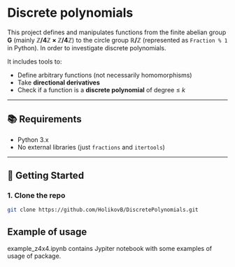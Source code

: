 # Discrete polynomials

This project defines and manipulates functions from the finite abelian group **G** (mainly **ℤ/4ℤ × ℤ/4ℤ**) to the circle group **ℝ/ℤ** (represented as `Fraction % 1` in Python). In order to investigate discrete polynomials.

It includes tools to:
- Define arbitrary functions (not necessarily homomorphisms)
- Take **directional derivatives**
- Check if a function is a **discrete polynomial** of degree ≤ *k*

---

## 📚 Requirements

- Python 3.x
- No external libraries (just `fractions` and `itertools`)

---

## 🚀 Getting Started

### 1. Clone the repo
```bash
git clone https://github.com/HolikovB/DiscretePolynomials.git
```

## Example of usage 
example_z4x4.ipynb contains Jypiter notebook with some examples of usage of package.
